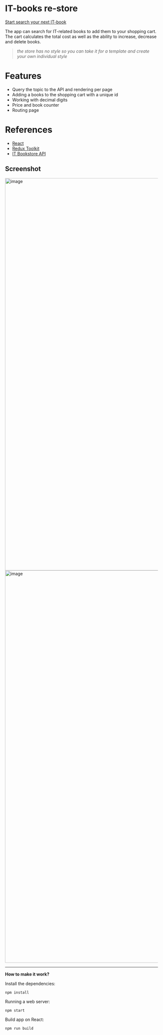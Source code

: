
# IT-books re-store

[Start search your next IT-book](https://restore-b16f0.web.app/)

The app can search for IT-related books to add them to your shopping cart. The cart calculates the total cost as well as the ability to increase, decrease and delete books.

>_the store has no style so you can take it for a template and create your own individual style_


# Features
- Query the topic to the API and rendering per page 
- Adding a books to the shopping cart with a unique id
- Working with decimal digits
- Price and book counter 
- Routing page


# References

- [React](https://ru.reactjs.org)
- [Redux Toolkit](https://redux-toolkit.js.org)
- [IT Bookstore API](https://api.itbook.store)

## Screenshot

<img width="1290" alt="image" src="https://user-images.githubusercontent.com/113831614/217347689-eb520a96-99aa-4d7c-97de-da33ed4576df.png">

<img width="1290" alt="image" src="https://user-images.githubusercontent.com/113831614/217343314-9f6cf5e7-640b-40a7-876d-c430021fcf03.png">

---
**How to make it work?**

Install the dependencies:
```shell
npm install
```
Running a web server:
```shell
npm start 
```
Build app on React:
```shell
npm run build 
```

